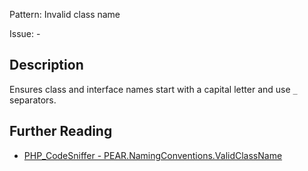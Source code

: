 Pattern: Invalid class name

Issue: -

## Description

Ensures class and interface names start with a capital letter and use `_` separators.

## Further Reading

* [PHP_CodeSniffer - PEAR.NamingConventions.ValidClassName](https://github.com/PHPCSStandards/PHP_CodeSniffer/blob/master/src/Standards/PEAR/Sniffs/NamingConventions/ValidClassNameSniff.php)